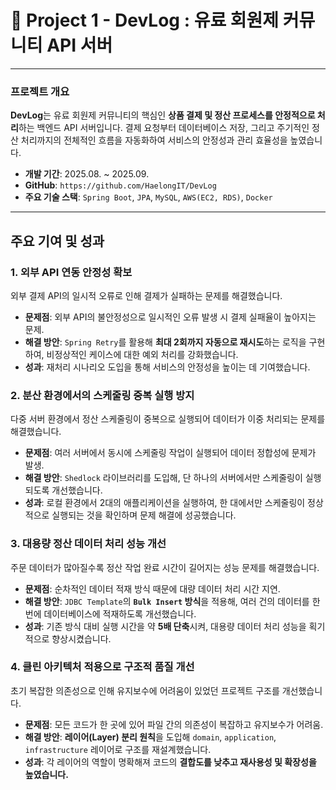 # 📕 Project 1 - DevLog : 유료 회원제 커뮤니티 API 서버

---

### 프로젝트 개요

**DevLog**는 유료 회원제 커뮤니티의 핵심인 **상품 결제 및 정산 프로세스를 안정적으로 처리**하는 백엔드 API 서버입니다. 결제 요청부터 데이터베이스 저장, 그리고 주기적인 정산 처리까지의 전체적인 흐름을 자동화하여 서비스의 안정성과 관리 효율성을 높였습니다.

* **개발 기간**: 2025.08. ~ 2025.09.
* **GitHub**: `https://github.com/HaelongIT/DevLog`
* **주요 기술 스택**: `Spring Boot`, `JPA`, `MySQL`, `AWS(EC2, RDS)`, `Docker`

---

## 주요 기여 및 성과

### 1. 외부 API 연동 안정성 확보

외부 결제 API의 일시적 오류로 인해 결제가 실패하는 문제를 해결했습니다.

* **문제점**: 외부 API의 불안정성으로 일시적인 오류 발생 시 결제 실패율이 높아지는 문제.
* **해결 방안**: `Spring Retry`를 활용해 **최대 2회까지 자동으로 재시도**하는 로직을 구현하여, 비정상적인 케이스에 대한 예외 처리를 강화했습니다.
* **성과**: 재처리 시나리오 도입을 통해 서비스의 안정성을 높이는 데 기여했습니다.

### 2. 분산 환경에서의 스케줄링 중복 실행 방지

다중 서버 환경에서 정산 스케줄링이 중복으로 실행되어 데이터가 이중 처리되는 문제를 해결했습니다.

* **문제점**: 여러 서버에서 동시에 스케줄링 작업이 실행되어 데이터 정합성에 문제가 발생.
* **해결 방안**: `Shedlock` 라이브러리를 도입해, 단 하나의 서버에서만 스케줄링이 실행되도록 개선했습니다.
* **성과**: 로컬 환경에서 2대의 애플리케이션을 실행하여, 한 대에서만 스케줄링이 정상적으로 실행되는 것을 확인하며 문제 해결에 성공했습니다.

### 3. 대용량 정산 데이터 처리 성능 개선

주문 데이터가 많아질수록 정산 작업 완료 시간이 길어지는 성능 문제를 해결했습니다.

* **문제점**: 순차적인 데이터 적재 방식 때문에 대량 데이터 처리 시간 지연.
* **해결 방안**: `JDBC Template`의 **`Bulk Insert` 방식**을 적용해, 여러 건의 데이터를 한 번에 데이터베이스에 적재하도록 개선했습니다.
* **성과**: 기존 방식 대비 실행 시간을 약 **5배 단축**시켜, 대용량 데이터 처리 성능을 획기적으로 향상시켰습니다.

### 4. 클린 아키텍처 적용으로 구조적 품질 개선

초기 복잡한 의존성으로 인해 유지보수에 어려움이 있었던 프로젝트 구조를 개선했습니다.

* **문제점**: 모든 코드가 한 곳에 있어 파일 간의 의존성이 복잡하고 유지보수가 어려움.
* **해결 방안**: **레이어(Layer) 분리 원칙**을 도입해 `domain`, `application`, `infrastructure` 레이어로 구조를 재설계했습니다.
* **성과**: 각 레이어의 역할이 명확해져 코드의 **결합도를 낮추고 재사용성 및 확장성을 높였습니다.**

